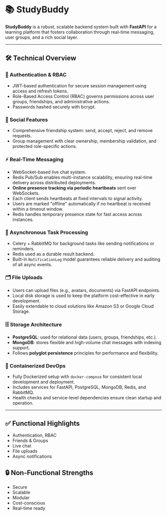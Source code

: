 # 📚 StudyBuddy

**StudyBuddy** is a robust, scalable backend system built with **FastAPI** for a learning platform that fosters collaboration through real-time messaging, user groups, and a rich social layer.

---

## 🛠️ Technical Overview

### 🔐 Authentication & RBAC
- JWT-based authentication for secure session management using access and refresh tokens.
- Role-Based Access Control (RBAC) governs permissions across user groups, friendships, and administrative actions.
- Passwords hashed securely with bcrypt.

### 👥 Social Features
- Comprehensive friendship system: send, accept, reject, and remove requests.
- Group management with clear ownership, membership validation, and protected role-specific actions.

### ⚡ Real-Time Messaging
- WebSocket-based live chat system.
- Redis Pub/Sub enables multi-instance scalability, ensuring real-time delivery across distributed deployments.
- **Online presence tracking via periodic heartbeats** sent over WebSockets.
- Each client sends heartbeats at fixed intervals to signal activity.
- Users are marked "offline" automatically if no heartbeat is received within a timeout window.
- Redis handles temporary presence state for fast access across instances.

### 🔄 Asynchronous Task Processing
- Celery + RabbitMQ for background tasks like sending notifications or reminders.
- Redis used as a durable result backend.
- Built-in `NotificationLog` model guarantees reliable delivery and auditing of all async events.

### 🗂️ File Uploads
- Users can upload files (e.g., avatars, documents) via FastAPI endpoints.
- Local disk storage is used to keep the platform cost-effective in early development.
- Easily extendable to cloud solutions like Amazon S3 or Google Cloud Storage.

### 🗄️ Storage Architecture
- **PostgreSQL**: used for relational data (users, groups, friendships, etc.).
- **MongoDB**: stores flexible and high-volume chat messages with indexing support.
- Follows **polyglot persistence** principles for performance and flexibility.

### 🐳 Containerized DevOps
- Fully Dockerized setup with `docker-compose` for consistent local development and deployment.
- Includes services for FastAPI, PostgreSQL, MongoDB, Redis, and RabbitMQ.
- Health checks and service-level dependencies ensure clean startup and operation.

---

## ✅ Functional Highlights
- Authentication, RBAC
- Friends & Groups
- Live chat
- File uploads
- Async notifications

## 🔒 Non-Functional Strengths
- Secure
- Scalable
- Modular
- Cost-conscious
- Real-time ready
